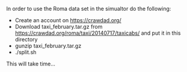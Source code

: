 In order to use the Roma data set in the simualtor do the following:

* Create an account on https://crawdad.org/
* Download taxi_february.tar.gz from https://crawdad.org/roma/taxi/20140717/taxicabs/ and put it in this directory
* gunzip taxi_february.tar.gz
* ./split.sh

This will take time...
